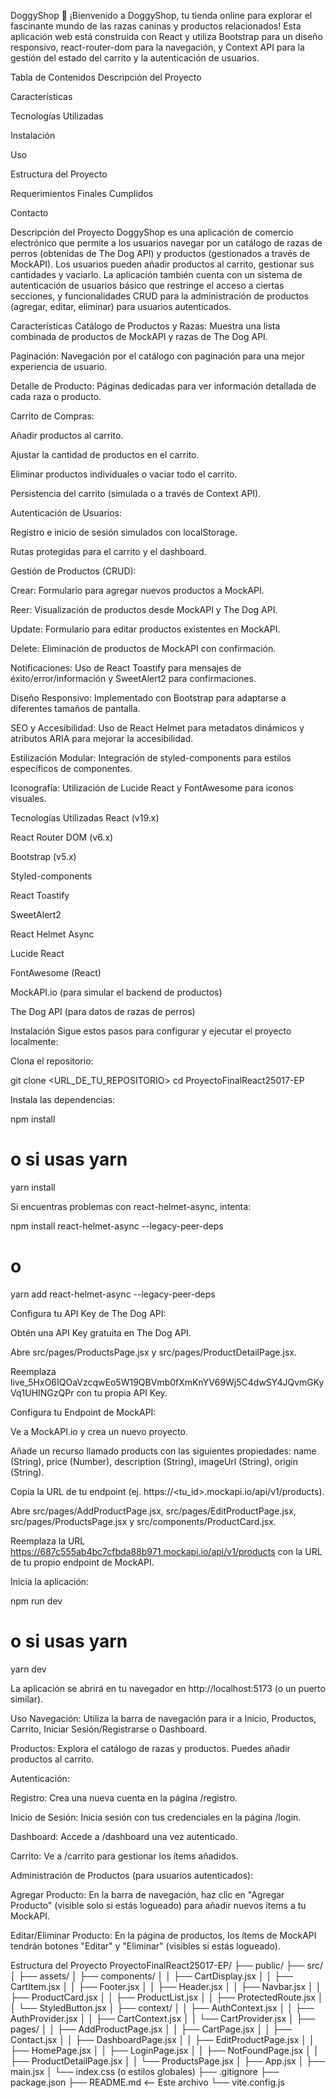 DoggyShop 🐾
¡Bienvenido a DoggyShop, tu tienda online para explorar el fascinante mundo de las razas caninas y productos relacionados! Esta aplicación web está construida con React y utiliza Bootstrap para un diseño responsivo, react-router-dom para la navegación, y Context API para la gestión del estado del carrito y la autenticación de usuarios.

Tabla de Contenidos
Descripción del Proyecto

Características

Tecnologías Utilizadas

Instalación

Uso

Estructura del Proyecto

Requerimientos Finales Cumplidos

Contacto

Descripción del Proyecto
DoggyShop es una aplicación de comercio electrónico que permite a los usuarios navegar por un catálogo de razas de perros (obtenidas de The Dog API) y productos (gestionados a través de MockAPI). Los usuarios pueden añadir productos al carrito, gestionar sus cantidades y vaciarlo. La aplicación también cuenta con un sistema de autenticación de usuarios básico que restringe el acceso a ciertas secciones, y funcionalidades CRUD para la administración de productos (agregar, editar, eliminar) para usuarios autenticados.

Características
Catálogo de Productos y Razas: Muestra una lista combinada de productos de MockAPI y razas de The Dog API.

Paginación: Navegación por el catálogo con paginación para una mejor experiencia de usuario.

Detalle de Producto: Páginas dedicadas para ver información detallada de cada raza o producto.

Carrito de Compras:

Añadir productos al carrito.

Ajustar la cantidad de productos en el carrito.

Eliminar productos individuales o vaciar todo el carrito.

Persistencia del carrito (simulada o a través de Context API).

Autenticación de Usuarios:

Registro e inicio de sesión simulados con localStorage.

Rutas protegidas para el carrito y el dashboard.

Gestión de Productos (CRUD):

Crear: Formulario para agregar nuevos productos a MockAPI.

Reer: Visualización de productos desde MockAPI y The Dog API.

Update: Formulario para editar productos existentes en MockAPI.

Delete: Eliminación de productos de MockAPI con confirmación.

Notificaciones: Uso de React Toastify para mensajes de éxito/error/información y SweetAlert2 para confirmaciones.

Diseño Responsivo: Implementado con Bootstrap para adaptarse a diferentes tamaños de pantalla.

SEO y Accesibilidad: Uso de React Helmet para metadatos dinámicos y atributos ARIA para mejorar la accesibilidad.

Estilización Modular: Integración de styled-components para estilos específicos de componentes.

Iconografía: Utilización de Lucide React y FontAwesome para iconos visuales.

Tecnologías Utilizadas
React (v19.x)

React Router DOM (v6.x)

Bootstrap (v5.x)

Styled-components

React Toastify

SweetAlert2

React Helmet Async

Lucide React

FontAwesome (React)

MockAPI.io (para simular el backend de productos)

The Dog API (para datos de razas de perros)

Instalación
Sigue estos pasos para configurar y ejecutar el proyecto localmente:

Clona el repositorio:

git clone <URL_DE_TU_REPOSITORIO>
cd ProyectoFinalReact25017-EP

Instala las dependencias:

npm install
# o si usas yarn
yarn install

Si encuentras problemas con react-helmet-async, intenta:

npm install react-helmet-async --legacy-peer-deps
# o
yarn add react-helmet-async --legacy-peer-deps

Configura tu API Key de The Dog API:

Obtén una API Key gratuita en The Dog API.

Abre src/pages/ProductsPage.jsx y src/pages/ProductDetailPage.jsx.

Reemplaza live_5HxO6IQOaVzcqwEo5W19QBVmb0fXmKnYV69Wj5C4dwSY4JQvmGKyVq1UHINGzQPr con tu propia API Key.

Configura tu Endpoint de MockAPI:

Ve a MockAPI.io y crea un nuevo proyecto.

Añade un recurso llamado products con las siguientes propiedades: name (String), price (Number), description (String), imageUrl (String), origin (String).

Copia la URL de tu endpoint (ej. https://<tu_id>.mockapi.io/api/v1/products).

Abre src/pages/AddProductPage.jsx, src/pages/EditProductPage.jsx, src/pages/ProductsPage.jsx y src/components/ProductCard.jsx.

Reemplaza la URL https://687c555ab4bc7cfbda88b971.mockapi.io/api/v1/products con la URL de tu propio endpoint de MockAPI.

Inicia la aplicación:

npm run dev
# o si usas yarn
yarn dev

La aplicación se abrirá en tu navegador en http://localhost:5173 (o un puerto similar).

Uso
Navegación: Utiliza la barra de navegación para ir a Inicio, Productos, Carrito, Iniciar Sesión/Registrarse o Dashboard.

Productos: Explora el catálogo de razas y productos. Puedes añadir productos al carrito.

Autenticación:

Registro: Crea una nueva cuenta en la página /registro.

Inicio de Sesión: Inicia sesión con tus credenciales en la página /login.

Dashboard: Accede a /dashboard una vez autenticado.

Carrito: Ve a /carrito para gestionar los ítems añadidos.

Administración de Productos (para usuarios autenticados):

Agregar Producto: En la barra de navegación, haz clic en "Agregar Producto" (visible solo si estás logueado) para añadir nuevos ítems a tu MockAPI.

Editar/Eliminar Producto: En la página de productos, los ítems de MockAPI tendrán botones "Editar" y "Eliminar" (visibles si estás logueado).

Estructura del Proyecto
ProyectoFinalReact25017-EP/
├── public/
├── src/
│   ├── assets/
│   ├── components/
│   │   ├── CartDisplay.jsx
│   │   ├── CartItem.jsx
│   │   ├── Footer.jsx
│   │   ├── Header.jsx
│   │   ├── Navbar.jsx
│   │   ├── ProductCard.jsx
│   │   ├── ProductList.jsx
│   │   ├── ProtectedRoute.jsx
│   │   └── StyledButton.jsx
│   ├── context/
│   │   ├── AuthContext.jsx
│   │   ├── AuthProvider.jsx
│   │   ├── CartContext.jsx
│   │   └── CartProvider.jsx
│   ├── pages/
│   │   ├── AddProductPage.jsx
│   │   ├── CartPage.jsx
│   │   ├── Contact.jsx
│   │   ├── DashboardPage.jsx
│   │   ├── EditProductPage.jsx
│   │   ├── HomePage.jsx
│   │   ├── LoginPage.jsx
│   │   ├── NotFoundPage.jsx
│   │   ├── ProductDetailPage.jsx
│   │   └── ProductsPage.jsx
│   ├── App.jsx
│   ├── main.jsx
│   └── index.css (o estilos globales)
├── .gitignore
├── package.json
├── README.md  <-- Este archivo
└── vite.config.js